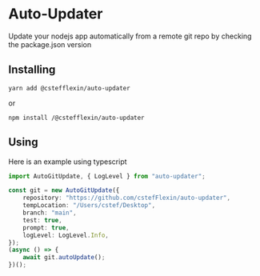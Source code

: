 # Auto-Updater

Update your nodejs app automatically from a remote git repo by checking the package.json version


## Installing 

```
yarn add @cstefflexin/auto-updater
```
or 
```
npm install /@cstefflexin/auto-updater
```


## Using

Here is an example using typescript

```ts
import AutoGitUpdate, { LogLevel } from "auto-updater";

const git = new AutoGitUpdate({
    repository: "https://github.com/cstefFlexin/auto-updater",
    tempLocation: "/Users/cstef/Desktop",
    branch: "main",
    test: true,
    prompt: true,
    logLevel: LogLevel.Info,
});
(async () => {
    await git.autoUpdate();
})();
```